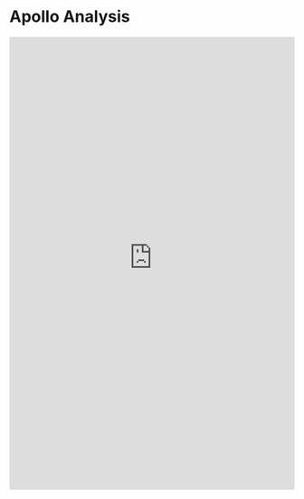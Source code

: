 # Apollo Analysis

<embed src="https://trello-attachments.s3.amazonaws.com/5e32932d6bfd332efa355270/5e5d06df08a971638070804b/cd063cb78a847c7438ba8f8012d9dd17/HD_map.pdf" type="application/pdf" width="100%" height="800px"/>
